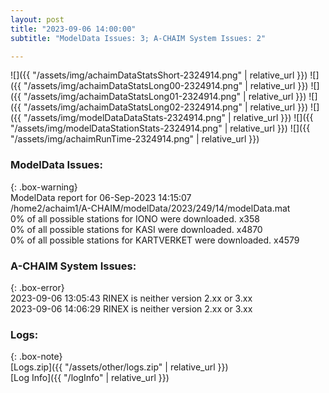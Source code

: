 ```yaml
---
layout: post
title: "2023-09-06 14:00:00"
subtitle: "ModelData Issues: 3; A-CHAIM System Issues: 2"

---
```


![]({{ "/assets/img/achaimDataStatsShort-2324914.png" | relative_url }})
![]({{ "/assets/img/achaimDataStatsLong00-2324914.png" | relative_url }})
![]({{ "/assets/img/achaimDataStatsLong01-2324914.png" | relative_url }})
![]({{ "/assets/img/achaimDataStatsLong02-2324914.png" | relative_url }})
![]({{ "/assets/img/modelDataDataStats-2324914.png" | relative_url }})
![]({{ "/assets/img/modelDataStationStats-2324914.png" | relative_url }})
![]({{ "/assets/img/achaimRunTime-2324914.png" | relative_url }})


### ModelData Issues:  
  
{: .box-warning}  
 ModelData report for 06-Sep-2023 14:15:07   
 /home2/achaim1/A-CHAIM/modelData/2023/249/14/modelData.mat   
 0% of all possible stations for IONO were downloaded. x358   
 0% of all possible stations for KASI were downloaded. x4870   
 0% of all possible stations for KARTVERKET were downloaded. x4579   
  
### A-CHAIM System Issues:  
  
{: .box-error}  
2023-09-06 13:05:43 RINEX is neither version 2.xx or 3.xx  
2023-09-06 14:06:29 RINEX is neither version 2.xx or 3.xx  

### Logs:  
  
{: .box-note}  
[Logs.zip]({{ "/assets/other/logs.zip" | relative_url }})  
[Log Info]({{ "/logInfo" | relative_url }})  
